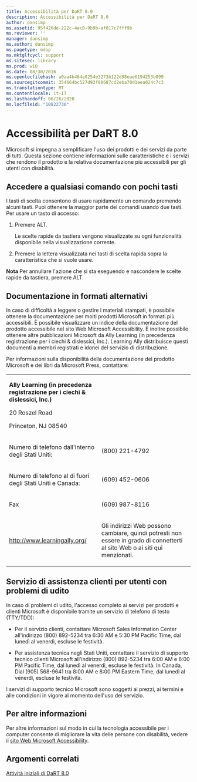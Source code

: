 ```yaml
---
title: Accessibilità per DaRT 8.0
description: Accessibilità per DaRT 8.0
author: dansimp
ms.assetid: 95f426de-222c-4ec0-9b9b-af817c7fff9b
ms.reviewer: ''
manager: dansimp
ms.author: dansimp
ms.pagetype: mdop
ms.mktglfcycl: support
ms.sitesec: library
ms.prod: w10
ms.date: 08/30/2016
ms.openlocfilehash: a0aa4b464e0254e3273b122d98eae6194253b099
ms.sourcegitcommit: 354664bc527d93f80687cd2eba70d1eea024c7c3
ms.translationtype: MT
ms.contentlocale: it-IT
ms.lasthandoff: 06/26/2020
ms.locfileid: "10822736"
---
```

# Accessibilità per DaRT 8.0


Microsoft si impegna a semplificare l'uso dei prodotti e dei servizi da parte di tutti. Questa sezione contiene informazioni sulle caratteristiche e i servizi che rendono il prodotto e la relativa documentazione più accessibili per gli utenti con disabilità.

## Accedere a qualsiasi comando con pochi tasti


I tasti di scelta consentono di usare rapidamente un comando premendo alcuni tasti. Puoi ottenere la maggior parte dei comandi usando due tasti. Per usare un tasto di accesso:

1.  Premere ALT.

    Le scelte rapide da tastiera vengono visualizzate su ogni funzionalità disponibile nella visualizzazione corrente.

2.  Premere la lettera visualizzata nei tasti di scelta rapida sopra la caratteristica che si vuole usare.

**Nota**  Per annullare l'azione che si sta eseguendo e nascondere le scelte rapide da tastiera, premere ALT.

 

## Documentazione in formati alternativi


In caso di difficoltà a leggere o gestire i materiali stampati, è possibile ottenere la documentazione per molti prodotti Microsoft in formati più accessibili. È possibile visualizzare un indice della documentazione del prodotto accessibile nel sito Web Microsoft Accessibility. È inoltre possibile ottenere altre pubblicazioni Microsoft da Ally Learning (in precedenza registrazione per i ciechi & dislessici, Inc.). Learning Ally distribuisce questi documenti a membri registrati e idonei del servizio di distribuzione.

Per informazioni sulla disponibilità della documentazione del prodotto Microsoft e dei libri da Microsoft Press, contattare:

<table>
<colgroup>
<col width="50%" />
<col width="50%" />
</colgroup>
<tbody>
<tr class="odd">
<td align="left"><p><strong>Ally Learning (in precedenza registrazione per i ciechi &amp; dislessici, Inc.)</strong></p>
<p>20 Roszel Road</p>
<p>Princeton, NJ 08540</p></td>
<td align="left"><p></p></td>
</tr>
<tr class="even">
<td align="left"><p>Numero di telefono dall'interno degli Stati Uniti:</p></td>
<td align="left"><p>(800) 221-4792</p></td>
</tr>
<tr class="odd">
<td align="left"><p>Numero di telefono al di fuori degli Stati Uniti e Canada:</p></td>
<td align="left"><p>(609) 452-0606</p></td>
</tr>
<tr class="even">
<td align="left"><p>Fax</p></td>
<td align="left"><p>(609) 987-8116</p></td>
</tr>
<tr class="odd">
<td align="left"><p><a href="https://go.microsoft.com/fwlink/?linkid=239" data-raw-source="[http://www.learningally.org/](https://go.microsoft.com/fwlink/?linkid=239)">http://www.learningally.org/</a></p></td>
<td align="left"><p>Gli indirizzi Web possono cambiare, quindi potresti non essere in grado di connetterti al sito Web o ai siti qui menzionati.</p></td>
</tr>
</tbody>
</table>

 

## Servizio di assistenza clienti per utenti con problemi di udito


In caso di problemi di udito, l'accesso completo ai servizi per prodotti e clienti Microsoft è disponibile tramite un servizio di telefono di testo (TTY/TDD):

-   Per il servizio clienti, contattare Microsoft Sales Information Center all'indirizzo (800) 892-5234 tra 6:30 AM e 5:30 PM Pacific Time, dal lunedì al venerdì, escluse le festività.

-   Per assistenza tecnica negli Stati Uniti, contattare il servizio di supporto tecnico clienti Microsoft all'indirizzo (800) 892-5234 tra 6:00 AM e 6:00 PM Pacific Time, dal lunedì al venerdì, escluse le festività. In Canada, Dial (905) 568-9641 tra 8:00 AM e 8:00 PM Eastern Time, dal lunedì al venerdì, escluse le festività.

I servizi di supporto tecnico Microsoft sono soggetti ai prezzi, ai termini e alle condizioni in vigore al momento dell'uso del servizio.

## Per altre informazioni


Per altre informazioni sul modo in cui la tecnologia accessibile per i computer consente di migliorare la vita delle persone con disabilità, vedere il [sito Web Microsoft Accessibility](https://go.microsoft.com/fwlink/?linkid=8431).

## Argomenti correlati


[Attività iniziali di DaRT 8.0](getting-started-with-dart-80-dart-8.md)

 

 





